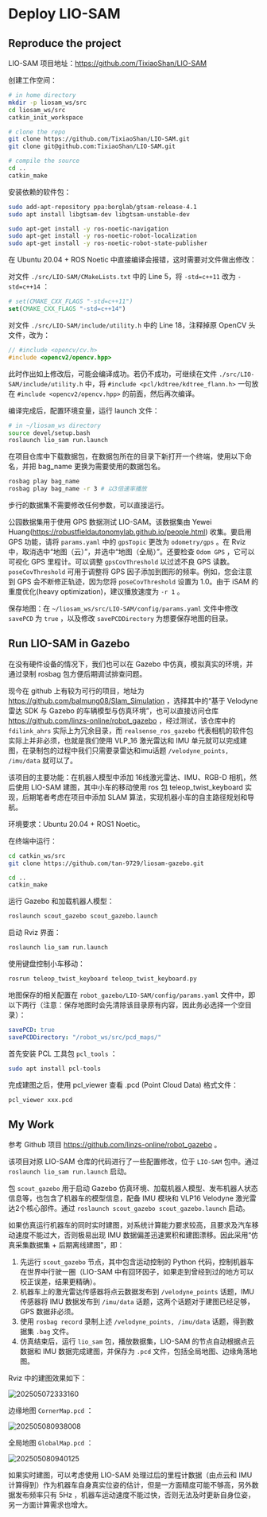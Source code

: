 # Deploy LIO-SAM

## Reproduce the project

LIO-SAM 项目地址：<https://github.com/TixiaoShan/LIO-SAM>

创建工作空间：

```bash
# in home directory
mkdir -p liosam_ws/src
cd liosam_ws/src
catkin_init_workspace

# clone the repo
git clone https://github.com/TixiaoShan/LIO-SAM.git
git clone git@github.com:TixiaoShan/LIO-SAM.git

# compile the source
cd ..
catkin_make
```

安装依赖的软件包：

```bash
sudo add-apt-repository ppa:borglab/gtsam-release-4.1
sudo apt install libgtsam-dev libgtsam-unstable-dev

sudo apt-get install -y ros-noetic-navigation
sudo apt-get install -y ros-noetic-robot-localization
sudo apt-get install -y ros-noetic-robot-state-publisher
```

在 Ubuntu 20.04 + ROS Noetic 中直接编译会报错，这时需要对文件做出修改：

对文件 `./src/LIO-SAM/CMakeLists.txt` 中的 Line 5，将 `-std=c++11` 改为 `-std=c++14` ：

```cmake
# set(CMAKE_CXX_FLAGS "-std=c++11")
set(CMAKE_CXX_FLAGS "-std=c++14")
```

对文件 `./src/LIO-SAM/include/utility.h` 中的 Line 18，注释掉原 OpenCV 头文件，改为：

```c++
// #include <opencv/cv.h>
#include <opencv2/opencv.hpp>
```

此时作出如上修改后，可能会编译成功。若仍不成功，可继续在文件 `./src/LIO-SAM/include/utility.h` 中，将 `#include <pcl/kdtree/kdtree_flann.h>` 一句放在 `#include <opencv2/opencv.hpp>` 的前面，然后再次编译。

编译完成后，配置环境变量，运行 launch 文件：

```bash
# in ~/liosam_ws directory
source devel/setup.bash
roslaunch lio_sam run.launch
```

在项目仓库中下载数据包，在数据包所在的目录下新打开一个终端，使用以下命名，并把 bag_name 更换为需要使用的数据包名。

```bash
rosbag play bag_name
rosbag play bag_name -r 3 # 以3倍速率播放
```

步行的数据集不需要修改任何参数，可以直接运行。

公园数据集用于使用 GPS 数据测试 LIO-SAM。该数据集由 Yewei Huang(<https://robustfieldautonomylab.github.io/people.html>) 收集。要启用 GPS 功能，请将 `params.yaml` 中的 `gpsTopic` 更改为 `odometry/gps` 。在 Rviz 中，取消选中“地图（云）”，并选中“地图（全局）”。还要检查 `Odom GPS` ，它可以可视化 GPS 里程计。可以调整 `gpsCovThreshold` 以过滤不良 GPS 读数。 `poseCovThreshold` 可用于调整将 GPS 因子添加到图形的频率。例如，您会注意到 GPS 会不断修正轨迹，因为您将 `poseCovThreshold` 设置为 1.0。由于 iSAM 的重度优化(heavy optimization)，建议播放速度为 `-r 1` 。

保存地图：在 `~/liosam_ws/src/LIO-SAM/config/params.yaml` 文件中修改 `savePCD` 为 `true` ，以及修改 `savePCDDirectory` 为想要保存地图的目录。

## Run LIO-SAM in Gazebo

在没有硬件设备的情况下，我们也可以在 Gazebo 中仿真，模拟真实的环境，并通过录制 rosbag 包方便后期调试排查问题。

现今在 github 上有较为可行的项目，地址为 <https://github.com/balmung08/Slam_Simulation> ，选择其中的“基于 Velodyne 雷达 SDK 与 Gazebo 的车辆模型与仿真环境”，也可以直接访问仓库 <https://github.com/linzs-online/robot_gazebo> ，经过测试，该仓库中的 `fdilink_ahrs` 实际上为冗余目录，而 `realsense_ros_gazebo` 代表相机的软件包实际上并非必须，也就是我们使用 VLP_16 激光雷达和 IMU 单元就可以完成建图，在录制包的过程中我们只需要录雷达和imu话题 `/velodyne_points, /imu/data` 就可以了。

该项目的主要功能：在机器人模型中添加 16线激光雷达、IMU、RGB-D 相机，然后使用 LIO-SAM 建图，其中小车的移动使用 ros 包 teleop_twist_keyboard 实现，后期笔者考虑在项目中添加 SLAM 算法，实现机器小车的自主路径规划和导航。

环境要求：Ubuntu 20.04 + ROS1 Noetic。

在终端中运行：

```bash
cd catkin_ws/src
git clone https://github.com/tan-9729/liosam-gazebo.git

cd ..
catkin_make
```

运行 Gazebo 和加载机器人模型：

```bash
roslaunch scout_gazebo scout_gazebo.launch
```

启动 Rviz 界面：

```bash
roslaunch lio_sam run.launch
```

使用键盘控制小车移动：

```bash
rosrun teleop_twist_keyboard teleop_twist_keyboard.py
```

地图保存的相关配置在 `robot_gazebo/LIO-SAM/config/params.yaml` 文件中，即以下两行（注意：保存地图时会先清除该目录原有内容，因此务必选择一个空目录）：

```yaml
savePCD: true
savePCDDirectory: "/robot_ws/src/pcd_maps/"
```

首先安装 PCL 工具包 `pcl_tools` ：

```bash
sudo apt install pcl-tools
```

完成建图之后，使用 pcl_viewer 查看 .pcd (Point Cloud Data) 格式文件：

```bash
pcl_viewer xxx.pcd
```

## My Work

参考 Github 项目 <https://github.com/linzs-online/robot_gazebo> 。

该项目对原 LIO-SAM 仓库的代码进行了一些配置修改，位于 `LIO-SAM` 包中。通过 `roslaunch lio_sam run.launch` 启动。

包 `scout_gazebo` 用于启动 Gazebo 仿真环境、加载机器人模型、发布机器人状态信息等，也包含了机器车的模型信息，配备 IMU 模块和 VLP16 Velodyne 激光雷达2个核心部件。通过 `roslaunch scout_gazebo scout_gazebo.launch` 启动。

如果仿真运行机器车的同时实时建图，对系统计算能力要求较高，且要求及汽车移动速度不能过大，否则极易出现 IMU 数据偏差迅速累积和建图漂移。因此采用“仿真采集数据集 + 后期离线建图”，即：

1. 先运行 `scout_gazebo` 节点，其中包含运动控制的 Python 代码，控制机器车在世界中行驶一圈（LIO-SAM 中有回环因子，如果走到曾经到过的地方可以校正误差，结果更精确）。
2. 机器车上的激光雷达传感器将点云数据发布到 `/velodyne_points` 话题，IMU 传感器将 IMU 数据发布到 `/imu/data` 话题，这两个话题对于建图已经足够，GPS 数据非必须。
3. 使用 `rosbag record` 录制上述 `/velodyne_points, /imu/data` 话题，得到数据集 `.bag` 文件。
4. 仿真结束后，运行 `lio_sam` 包，播放数据集，LIO-SAM 的节点自动根据点云数据和 IMU 数据完成建图，并保存为 `.pcd` 文件，包括全局地图、边缘角落地图。

Rviz 中的建图效果如下：

![202505072333160](https://cdn.jsdelivr.net/gh/DerrickMarcus/picgo-image/images/202505072333160.png)

边缘地图 `CornerMap.pcd` ：

![202505080938008](https://cdn.jsdelivr.net/gh/DerrickMarcus/picgo-image/images/202505080938008.png)

全局地图 `GlobalMap.pcd` ：

![202505080940125](https://cdn.jsdelivr.net/gh/DerrickMarcus/picgo-image/images/202505080940125.png)

如果实时建图，可以考虑使用 LIO-SAM 处理过后的里程计数据（由点云和 IMU 计算得到）作为机器车自身真实位姿的估计，但是一方面精度可能不够高，另外数据发布频率只有 5Hz ，机器车运动速度不能过快，否则无法及时更新自身位姿，另一方面计算需求也增大。
